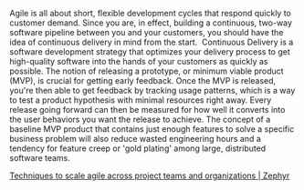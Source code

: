 Agile is all about short, flexible development cycles that respond quickly to customer demand. Since you are, in effect, building a continuous, two-way software pipeline between you and your customers, you should have the idea of continuous delivery in mind from the start.  Continuous Delivery is a software development strategy that optimizes your delivery process to get high-quality software into the hands of your customers as quickly as possible. The notion of releasing a prototype, or minimum viable product (MVP), is crucial for getting early feedback. Once the MVP is released, you're then able to get feedback by tracking usage patterns, which is a way to test a product hypothesis with minimal resources right away. Every release going forward can then be measured for how well it converts into the user behaviors you want the release to achieve. The concept of a  baseline MVP product that contains just enough features to solve a specific business problem will also reduce wasted engineering hours and a tendency for feature creep or 'gold plating' among large, distributed software teams.

[Techniques to scale agile across project teams and organizations | Zephyr][1]

[1]:	https://www.getzephyr.com/insights/techniques-scale-agile-across-project-teams-and-organizations